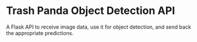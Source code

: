 # Trash Panda Object Detection API

A Flask API to receive image data, use it for object detection, and send back the appropriate predictions.
